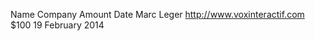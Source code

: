 Name                Company                             Amount      Date
Marc Leger          http://www.voxinteractif.com        $100        19 February 2014